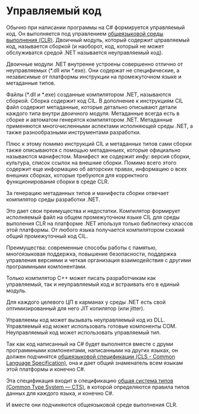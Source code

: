 # Управляемый код

Обычно при написании программы на C# формируется управляемый код. Он выполняется под управлением [общеязыковой среды выполнения (CLR)](./clr.md). Двоичный модуль, который содержит цправляемый код, называется сборкой (и наоборот, код, который не может обслуживатся средой .NET называется неуправляемый код). 

Двоичные модули .NET внутренне устроены совершенно отлично от неуправляемых (*.dll или *.exe). Они содержат не специфические, а независимые от платформы инструкции на промежуточном языке и метаданные типов.

Файлы (*.dll и *.exe) созданные компилятором .NET, называются сборкой. Сборка содержит код CIL. В дополнение к инструкциям CIL файл содержит метаданные, которые детально описывают детали каждого типа внутри двоичного модуля. Метаданные всегда есть в сборке и автоматом генерятся компилятором .NET. Метаданные применяются многочисленными аспектами исполняющей среды .NET, а также разнообразными инструментами разработки.

Плюс к этому помимо инструкций CIL и метаданных типов сами сборки также описываются с помощью метаданныех, которые официально называются манифестом. Манифест же содержит инфу: версия сборки, культура, список ссылок на внешние сборки. Помимо всего этого содержит еще информацию об авторских правах, информацию о всех внешних сборках, которые требуются для корректного функционирования сборки в среде CLR.

За генерацию метаданных типов и манифеста сборки отвечает компилятор среды разработки .NET.

Это дает свои преимущества и недостатки. Компилятор формирует исполняемый файл на общем промежуточном языке CIL для среды выполения CLR на платформе .NET ипользуя только библиотеку классов этой платформы. От любого языка получается компилятором схожий общий промежуточный код CIL.

Преимущества: современные способы работы с памятью, многоязыковая поддержка, повышение безопасности, поддержка управления версиями и четкая организация взаимодействия с другими программными компонентами.

Только компилятор C++ может писать разработчикам как управляемый, так и неуправляемый код и встраивать его в единый модуль.

Для каждого целевого ЦП в карманах у среды .NET есть свой оптимизированный для него JIT копилятор (или jitter). 

Управляемы код может вызывать неуправляемый код из DLL. Управляемый код может использовать готовые компоненты COM. Неуправляемый код может использовать управляемый тип. 

Так как код написанный на C# будет выполнятся вместе с друми программными компонентами, написанными на других языках, он должен подчинятся [общеязыковой спецификации (CLS - Common Language Specification)](./cls.md), она и дает общий знаменатель всем языкам этой платформы и конечно C#. 

Эта спецификация входит в спецификацию [общая система типов (Common Type System — CTS)](./cts.md), в которой определяются правила типов данных для каждого языка, и конечно C#. 

И вместе они подчиняются общеязыковой среде выполнения CLR.
